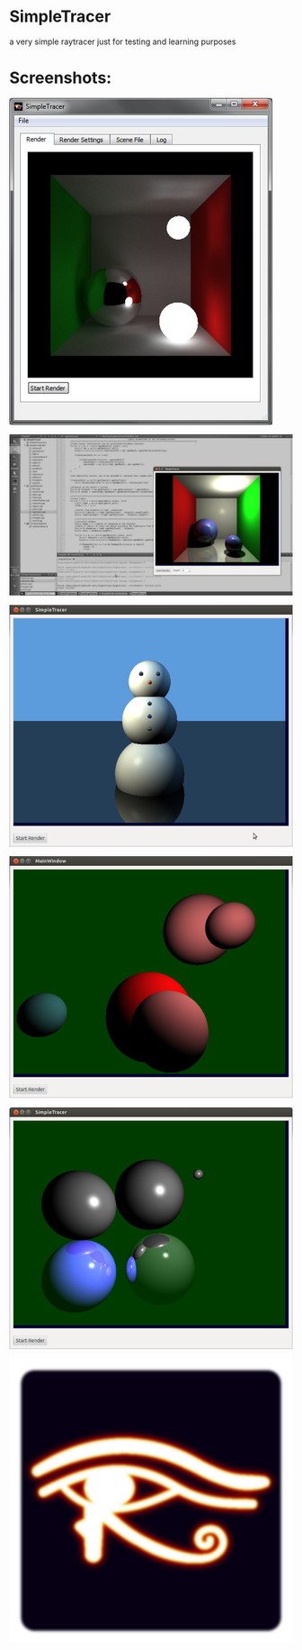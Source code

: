 SimpleTracer
============

a very simple raytracer just for testing and learning purposes

Screenshots: 
============

![Pathtracer](https://github.com/Theverat/SimpleTracer/raw/master/Screenshots/SimpleTracer-Screenshot-Pathtracing.png)

![Cornell Box Render](https://github.com/Theverat/SimpleTracer/raw/master/Screenshots/scrn-cornell-box-1.png)

![scrn-plane_mirror](https://github.com/Theverat/SimpleTracer/raw/master/Screenshots/scrn-plane_mirror.png)

![scrn-SimpleTracer-Screenshot](https://github.com/Theverat/SimpleTracer/raw/master/Screenshots/scrn-SimpleTracer-Screenshot.png)

![scrn-mirror](https://github.com/Theverat/SimpleTracer/raw/master/Screenshots/scrn-mirror.png)

![Logo](https://github.com/Theverat/SimpleTracer/raw/master/Icon/ST-Background.png)